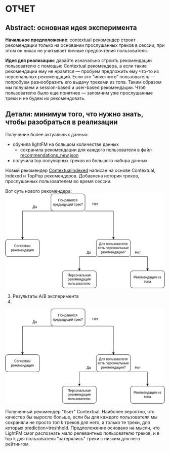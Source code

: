 # ОТЧЕТ

## Abstract: основная идея эксперимента

**Начальное предположение**: contextual рекомендер строит рекомендации только на основании прослушанных треков в сессии, при этом он никак не учитывает личные предпочтения пользователя.

**Идея для реализации**: давайте изначально строить рекомендации пользователю с помощью Contextual рекомендера, а если такие рекомендации ему не нравятся — пробуем предложить ему что-то 
из персональных рекомендаций. Если это “инкогнито” пользователь — попробуем разнообразить его выдачу треками из топа. Таким образом мы получаем и session-based и user-based рекомендации. 
Чтоб пользователю было еще приятнее — запомним уже прослушанные треки и не будем их рекомендовать.


## Детали: минимум того, что нужно знать, чтобы разобраться в реализации
Получение более актуальных данных:
* обучила lightFM на большом количестве данных 
  * сохранила рекомендации для каждого пользователя в файл [recommendations_new.json](/botify/data/recommendations_new.json)
* получила top популярных треков из большого набора данных

Новый рекомендер [ContextualIndexed](/botify/botify/recommenders/contextual_with_indexed.py) написан на основе Contextual, Indexed и TopPop рекомендеров. 
Добавлена история треков, прослушанных пользователем во время сессии.

Вот суть нового рекомендера:
![диаграмма](digr.png)


3. Результаты A/B эксперимента 
4. 
![результат](digr.png)

Полученный рекомендер "бьет" Contextual. Наиболее вероятно, что качество бы выросло больше, 
если бы для каждого пользователя мы сохраняли не просто топ k треков для него, 
а только те треки, для которых prediction>treshhold. 
Предположение основано на мысли, что LightFM смог распознать мало релевантных пользователю треков, и в top k для пользователя
 "затерялись" треки с низким для него рейтингом.


